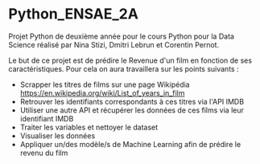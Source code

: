 # Python_ENSAE_2A

Projet Python de deuxième année pour le cours Python pour la Data Science réalisé par Nina Stizi, Dmitri Lebrun et Corentin Pernot. 

Le but de ce projet est de prédire le Revenue d'un film en fonction de ses caractéristiques. 
Pour cela on aura travaillera sur les points suivants : 
- Scrapper les titres de films sur une page Wikipédia https://en.wikipedia.org/wiki/List_of_years_in_film
- Retrouver les identifiants correspondants à ces titres via l'API IMDB
- Utiliser une autre API et récupérer les données de ces films via leur identifiant IMDB 
- Traiter les variables et nettoyer le dataset 
- Visualiser les données 
- Appliquer un/des modèle/s de Machine Learning afin de prédire le revenu du film
